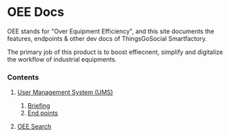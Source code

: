 # OEE Docs

OEE stands for "Over Equipment Efficiency", and this site documents the features, endpoints & other dev docs of ThingsGoSocial Smartfactory.

The primary job of this product is to boost effiecnent, simplify and digitalize the workflow of industrial equipments.

### Contents

1. [User Management System (UMS)](https://b19kiit.github.io/OEE_DOCS/User_Management_System_(UMS))
    1. [Briefing](https://b19kiit.github.io/OEE_DOCS/User_Management_System_(UMS)#introduction)
    2. [End points](https://b19kiit.github.io/OEE_DOCS/User_Management_System_(UMS)#endpoints)

2. [OEE Search](https://b19kiit.github.io/OEE_DOCS/OEE_Search)
